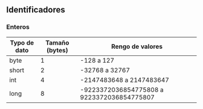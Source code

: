 ## Identificadores
### Enteros

| Typo de dato  | Tamaño (bytes)  | Rengo de valores  |
| ------------- |-----------------|-------------------|
| byte          | 1               | -128 a 127        |
| short         | 2               | -32768 a 32767    |
| int           | 4               | -2147483648 a 2147483647 |
| long          | 8               | -9223372036854775808 a 9223372036854775807 |

